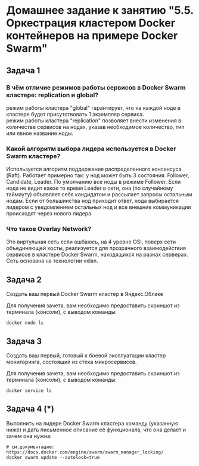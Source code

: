# Домашнее задание к занятию "5.5. Оркестрация кластером Docker контейнеров на примере Docker Swarm"
## Задача 1
### В чём отличие режимов работы сервисов в Docker Swarm кластере: replication и global?  
режим работы кластера "global" гарантирует, что на каждой ноде в кластере будет присутствовать 1 экземпляр сервиса.  
режим работы кластера "replication" позволяет внести изменения в количестве сервисов на нодах, указав необходимое количество, тип или явное название ноды.  

### Какой алгоритм выбора лидера используется в Docker Swarm кластере?  
Используется алгоритм поддержания распределенного консенсуса (Raft). Работает примерно так: у нод может быть 3 состояния. Follower, Candidate, Leader. По умолчанию все ноды в режиме Follower. Если нода не видит какое то время Leader в сети, она (по случайному таймауту) объявляет себя кандидатом и рассылает запросы остальным нодам. Если от большинства нод приходит ответ, нода выбирается лидером с уведомлением остальных нод и все внешние коммуникации происходят через нового лидера.
### Что такое Overlay Network?
Это виртульная сеть если ошбаюсь, на 4 уровне OSI, поверх сети объединяющей хосты, реализуется для прозрачного взаимодействия сервисов в кластере Docker Swarm, находящихся на разнах серверах. Сеть основана на технологии vxlan.

## Задача 2

Создать ваш первый Docker Swarm кластер в Яндекс.Облаке

Для получения зачета, вам необходимо предоставить скриншот из терминала (консоли), с выводом команды:
```
docker node ls
```

## Задача 3

Создать ваш первый, готовый к боевой эксплуатации кластер мониторинга, состоящий из стека микросервисов.

Для получения зачета, вам необходимо предоставить скриншот из терминала (консоли), с выводом команды:
```
docker service ls
```

## Задача 4 (*)

Выполнить на лидере Docker Swarm кластера команду (указанную ниже) и дать письменное описание её функционала, что она делает и зачем она нужна:
```
# см.документацию: https://docs.docker.com/engine/swarm/swarm_manager_locking/
docker swarm update --autolock=true
```

